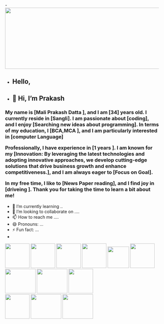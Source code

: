 -<image src="https://github.com/maliprakashdatta/java-example/assets/152262211/383c9237-75aa-4fba-83f6-8292cf3a0164" width="800" height="200">
-  	<h2>Hello,</h>
-  <h2> <p bgcolor="skyblue">👋 Hi, I’m Prakash</p></h2>

<h3>My name is [Mali Prakash Datta ], and I am [34] years old. I currently reside in [Sangli]. I am passionate about [coding], and I enjoy [Searching new ideas about programming]. In terms of my education, I [BCA,MCA ], and I am particularly interested in [computer Language]

Professionally, I have experience in [1 years ]. I am known for my [Innovation:  By leveraging the latest technologies and adopting innovative approaches, we develop cutting-edge solutions that drive business growth and enhance competitiveness.], and I am always eager to [Focus on Goal].

In my free time, I like to [News Paper reading], and I find joy in [driveing ]. 
Thank you for taking the time to learn a bit about me! </h3>
- 🌱 I’m currently learning ..
- 💞️ I’m looking to collaborate on ....
- 📫 How to reach me ....
- 😄 Pronouns: ...
- ⚡ Fun fact: ...
- 


<image src="https://github.com/maliprakashdatta/java-example/assets/152262211/d5d65e4c-eb17-4ef2-829f-72e0ef718e4a" width="80" height="80">
<image src="https://github.com/maliprakashdatta/java-example/assets/152262211/9f81b3b4-cd04-410d-b741-28845846f7e3" width="80" height="80">
<image src="https://github.com/maliprakashdatta/java-example/assets/152262211/69ebf276-ac9e-4c93-aa86-b563a715498f" width="80" height="80">
<image src="https://github.com/maliprakashdatta/java-example/assets/152262211/6f2072ef-d7d4-436b-9992-b43b558a9915" width="80" height="80">
<image src="https://github.com/maliprakashdatta/java-example/assets/152262211/8213ffdf-6348-49c6-a270-41c0ee2cd517" width="70" height="70">
  <image src="https://github.com/maliprakashdatta/java-example/assets/152262211/0772b70b-9dc9-4df7-acc2-a221f0f888d5" width="80" height="80">
     <image src="https://github.com/maliprakashdatta/java-example/assets/152262211/3592e6d1-22a9-4458-a48e-47284ecb8330" width="100" height="80">
       <image src="https://github.com/maliprakashdatta/java-example/assets/152262211/f1740183-97cf-49bc-915e-56983f6b69ee" width="100" height="80">
<image src="https://github.com/maliprakashdatta/java-example/assets/152262211/ea745403-7165-4d8a-a932-46788fc66e6b" width="80" height="80"></br>
<image src="https://github.com/maliprakashdatta/java-example/assets/152262211/e0690878-c85c-483d-aedc-7ea178bbc4be" width="80" height="80">
   <image src="https://github.com/maliprakashdatta/java-example/assets/152262211/7a9a827e-3986-4654-b0dd-da3f4b47d5d1" width="100" height="80"></image>
     <image src="https://github.com/maliprakashdatta/java-example/assets/152262211/e5da4e1e-bd5e-4329-82c1-0411d6b10c9c" width="100" height="80">
      
<!---
maliprakashdatta/maliprakashdatta is a ✨ special ✨ repository because its `README.md` (this file) appears on your GitHub profile.
You can click the Preview link to take a look at your changes.
--->
